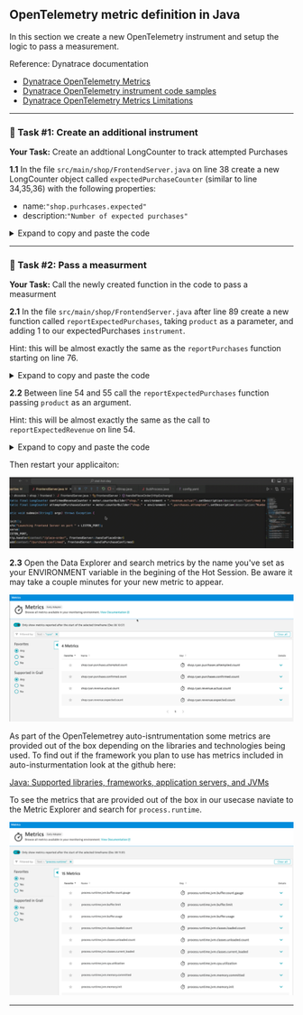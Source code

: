 ## OpenTelemetry metric definition in Java

In this section we create a new OpenTelemetry instrument and setup the logic to pass a measurement. 

Reference: Dynatrace documentation
- [Dynatrace OpenTelemetry Metrics](https://docs.dynatrace.com/docs/shortlink/otel-overview-metrics)
- [Dynatrace OpenTelemetry instrument code samples](https://docs.dynatrace.com/docs/shortlink/opentelemetry-instrument-examples)
- [Dynatrace OpenTelemetry Metrics Limitations](https://docs.dynatrace.com/docs/shortlink/opentelemetry-metrics-limitations)

---

### 📌 Task #1: Create an additional instrument

**Your Task:** Create an addtional LongCounter to track attempted Purchases

**1.1** In the file `src/main/shop/FrontendServer.java` on line 38 create a new LongCounter object called `expectedPurchaseCounter` (similar to line 34,35,36) with the following properties:
- name:`"shop.purhcases.expected"`
- description:`"Number of expected purchases"`

<details>
  <summary>Expand to copy and paste the code</summary>

  ```java
private static final LongCounter attemptedPurchasesCounter = meter.counterBuilder("shop." + environment + ".purchases.attempted").setDescription("Attempted number of purchases").build();
  ```
</details>

---

### 📌 Task #2: Pass a measurment 

**Your Task:** Call the newly created function in the code to pass a measurment

**2.1** In the file `src/main/shop/FrontendServer.java` after line 89 create a new function called `reportExpectedPurchases`, taking `product` as a parameter, and adding 1 to our expectedPurchases `instrument`.

Hint: this will be almost exactly the same as the `reportPurchases` function starting on line 76. 

<details>
  <summary>Expand to copy and paste the code</summary>

  ```java
	private static void reportAttemptedPurchases(Product product) {
		Attributes attributes = Attributes.of(AttributeKey.stringKey("product"), product.getName());
		attemptedPurchasesCounter.add(1, attributes);
	}
  ```
</details>

**2.2** Between line 54 and 55 call the `reportExpectedPurchases` function passing `product` as an argument. 

Hint: this will be almost exactly the same as the call to `reportExpectedRevenue` on line 54. 

<details>
  <summary>Expand to copy and paste the code</summary>

  ```java
		reportAttemptedPurchases(product);
  ```
</details>

Then restart your applicaiton:

![Settings](../../../assets/images/03-01-restart_app.gif)

<gif of restarting application >

**2.3** Open the Data Explorer and search metrics by the name you've set as your ENVIRONMENT variable in the begining of the Hot Session. Be aware it may take a couple minutes for your new metric to appear.

![Settings](../../../assets/images/03-01-metrics.png)

As part of the OpenTelemetrey auto-isntrumentation some metrics are provided out of the box depending on the libraries and technologies being used. To find out if the framework you plan to use has metrics included in auto-insturmentation look at the github here:

[Java: Supported libraries, frameworks, application servers, and JVMs](https://github.com/open-telemetry/opentelemetry-java-instrumentation/blob/main/docs/supported-libraries.md#supported-libraries-frameworks-application-servers-and-jvms)

To see the metrics that are provided out of the box in our usecase naviate to the Metric Explorer and search for `process.runtime`. 

![Settings](../../../assets/images/03-01-metric_process_runtime.png)

---

